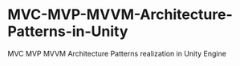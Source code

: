 # MVC-MVP-MVVM-Architecture-Patterns-in-Unity
MVC MVP MVVM Architecture Patterns realization in Unity Engine  
